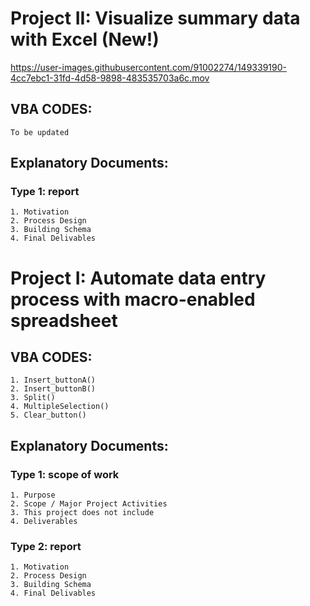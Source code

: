 # Project II: Visualize summary data with Excel (New!)
https://user-images.githubusercontent.com/91002274/149339190-4cc7ebc1-31fd-4d58-9898-483535703a6c.mov

## VBA CODES:
    To be updated
## Explanatory Documents:
### Type 1: report
    1. Motivation
    2. Process Design
    3. Building Schema
    4. Final Delivables

# Project I: Automate data entry process with macro-enabled spreadsheet
## VBA CODES:
    1. Insert_buttonA() 
    2. Insert_buttonB() 
    3. Split()
    4. MultipleSelection()
    5. Clear_button()

## Explanatory Documents:
### Type 1: scope of work

    1. Purpose
    2. Scope / Major Project Activities
    3. This project does not include
    4. Deliverables

### Type 2: report

    1. Motivation
    2. Process Design
    3. Building Schema
    4. Final Delivables

<!--
- Summary: Macro-enabled data entry form to simplify tracking process.
- Purpose: The goal of this project is to minimize the repetitive process of data entry and human errors associated with it. This project will streamline extraction of string values and pulling out hierarchical values using data entry form in macro-enabled Excel spreadsheet. The final deliverable will reduce at least 50% of the steps involved in the data entry process.
--->
